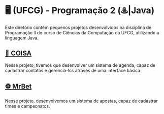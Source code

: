 <h1> 🖥️ (UFCG) - Programação 2 (♨️|Java)</h1>
Este diretório contém pequenos projetos desenvolvidos na disciplina de Programação II do curso de Ciências da Computação da UFCG, utilizando a linguagem Java.

<h2><a href="https://github.com/DevBrunoUchoa/UFCG-Programacao-2/tree/main/Coisa"> 📁 <b>COISA </b></a></h2>

<p>
  Nesse projeto, tivemos que desenvolver um sistema de agenda, capaz de cadastrar contatos e gerenciá-los através de uma  interface básica.
</p>
<h2><a href="https://github.com/DevBrunoUchoa/UFCG-Programacao-2/tree/main/MrBet"> ⚽ <b>MrBet </b></a></h2>

<p>
  Nesse projeto, desenvolvemos um sistema de apostas, capaz de cadastrar times e campeonatos.
</p>
